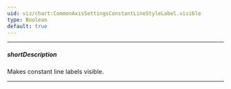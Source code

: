 ```yaml
---
uid: viz/chart:CommonAxisSettingsConstantLineStyleLabel.visible
type: Boolean
default: true
---
```

---
##### shortDescription
Makes constant line labels visible.

---
